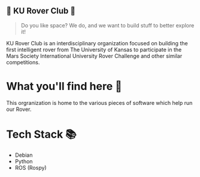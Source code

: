 ## 🚀 KU Rover Club 🚀

> Do you like space? We do, and we want to build stuff to better explore it! 

KU Rover Club is an interdisciplinary organization focused on building the first intelligent rover from The University of Kansas to participate in the Mars Society International University Rover Challenge and other similar competitions.

# What you'll find here 📄

This orgranization is home to the various pieces of software which help run our Rover. 

# Tech Stack 📚

- Debian
- Python
- ROS (Rospy)





